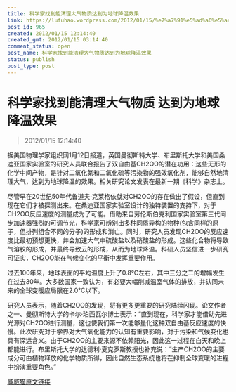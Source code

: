 ```yaml
---
title: 科学家找到能清理大气物质达到为地球降温效果
link: https://lufuhao.wordpress.com/2012/01/15/%e7%a7%91%e5%ad%a6%e5%ae%b6%e6%89%be%e5%88%b0%e8%83%bd%e6%b8%85%e7%90%86%e5%a4%a7%e6%b0%94%e7%89%a9%e8%b4%a8-%e8%be%be%e5%88%b0%e4%b8%ba%e5%9c%b0%e7%90%83%e9%99%8d%e6%b8%a9%e6%95%88%e6%9e%9c/
post_id: 965
created: 2012/01/15 12:14:40
created_gmt: 2012/01/15 03:14:40
comment_status: open
post_name: 科学家找到能清理大气物质达到为地球降温效果
status: publish
post_type: post
---
```


# 科学家找到能清理大气物质 达到为地球降温效果

> 2012/01/15 12:14:40

据美国物理学家组织网1月12日报道，英国曼彻斯特大学、布里斯托大学和美国桑迪亚国家实验室的研究人员联合报告了双自由基CH2OO的潜在功用：这些无形的化学中间产物，是针对二氧化氮和二氧化硫等污染物的强效氧化剂，能够自然地清理大气，达到为地球降温的效果。相关研究论文发表在最新一期《科学》杂志上。

尽管早在20世纪50年代鲁道夫·克莱格依就对CH2OO的存在做出了假设，但直到现在它们才被探测出来。在桑迪亚国家实验室设计的独特装置的支持下，对于CH2OO反应速度的测量成为了可能。借助来自劳伦斯伯克利国家实验室第三代同步加速器强烈的可调节光，科学家可辨别出多种同质异构的物种(包含同样的原子，但排列组合不同的分子)的形成和消亡。同时，研究人员发现CH2OO的反应速度比最初预想更快，并会加速大气中硫酸盐以及硝酸盐的形成。这些化合物将导致气溶胶的形成，并最终导致云的形成，从而为地球降温。科研人员坚信进一步研究可证实，CH2OO能在气候变化的平衡中发挥重要作用。

过去100年来，地球表面的平均温度上升了0.8℃左右，其中三分之二的增幅发生在过去30年。大多数国家一致认为，有必要大幅削减温室气体的排放，并认同未来的全球变暖应局限在2.0℃以下。

研究人员表示，随着CH2OO的发现，将有更多更重要的研究陆续闪现。论文作者之一、曼彻斯特大学的卡尔·珀西瓦尔博士表示：“直到现在，科学家才能借助先进光源对CH2OO进行测量，这也使我们第一次能够量化这种双自由基反应速度的快慢。此次研究对于学界对大气氧化能力的认知有重要影响，对于污染和气候变化也具有深远含义。由于CH2OO的主要来源不依赖阳光，因此这一过程在白天和晚上都能进行。布里斯托大学的达德利·夏克罗斯教授也补充说：“生产CH2OO的主要成分可由植物释放的化学物质所得，因此自然生态系统也将在抑制全球变暖的进程中扮演重要角色。”

[威威猫原文链接](http://www.firstxw.com/viewarticle.aspx?id=80973)
